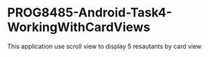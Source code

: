 # PROG8485-Android-Task4-WorkingWithCardViews
This application use scroll view to display 5 resautants by card view
